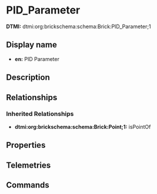 # PID_Parameter
**DTMI:** dtmi:org:brickschema:schema:Brick:PID_Parameter;1
## Display name
- **en:** PID Parameter
## Description
## Relationships
### Inherited Relationships
* **dtmi:org:brickschema:schema:Brick:Point;1:** isPointOf
## Properties
## Telemetries
## Commands
